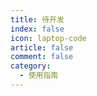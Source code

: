 ```yaml
---
title: 待开发
index: false
icon: laptop-code
article: false
comment: false
category:
  - 使用指南
---
```


